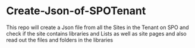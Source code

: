 # Create-Json-of-SPOTenant
 This repo will create a Json file from all the Sites in the Tenant on SPO and check if the site contains libraries and Lists as well as site pages and also read out the files and folders in the libraries
